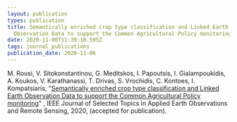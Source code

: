 ```yaml
---
layout: publication
types: publication
title: Semantically enriched crop type classification and Linked Earth
  Observation Data to support the Common Agricultural Policy monitoring
date: 2020-11-06T11:39:10.595Z
tags: journal_publications
publication_date: 2020-11-06
---
```

M. Rousi, V. Sitokonstantinou, G. Meditskos, I. Papoutsis, I. Gialampoukidis, A. Koukos, V. Karathanassi, T. Drivas, S. Vrochidis, C. Kontoes, I. Kompatsiaris, "[Semantically enriched crop type classification and Linked Earth Observation Data to support the Common Agricultural Policy monitoring](https://1drv.ms/b/s!AqhtPmj8U9XDhJUwMN4CW_DEU1nEvQ?e=Ja09Jw)" , IEEE Journal of Selected Topics in Applied Earth Observations and Remote Sensing, 2020, (accepted for publication).